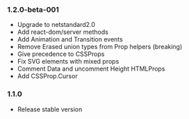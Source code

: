### 1.2.0-beta-001

* Upgrade to netstandard2.0
* Add react-dom/server methods
* Add Animation and Transition events
* Remove Erased union types from Prop helpers (breaking)
* Give precedence to CSSProps
* Fix SVG elements with mixed props
* Comment Data and uncomment Height HTMLProps
* Add CSSProp.Cursor

### 1.1.0

* Release stable version